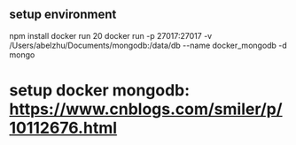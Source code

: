 ## setup environment
npm install
docker run 20
docker run -p 27017:27017 -v /Users/abelzhu/Documents/mongodb:/data/db --name docker_mongodb -d mongo
# setup docker mongodb: https://www.cnblogs.com/smiler/p/10112676.html